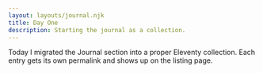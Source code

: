 ```yaml
---
layout: layouts/journal.njk
title: Day One
description: Starting the journal as a collection.
---
```


Today I migrated the Journal section into a proper Eleventy collection. Each entry gets its own permalink and shows up on the listing page.
